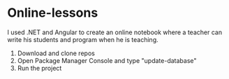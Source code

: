 # Online-lessons

I used .NET and Angular to create an online notebook where a teacher can write his students and program when he is teaching.

1. Download and clone repos
2. Open Package Manager Console and type "update-database"
3. Run the project
